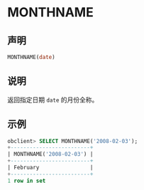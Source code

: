 # MONTHNAME

## 声明

```sql
MONTHNAME(date)
```

## 说明

返回指定日期 `date` 的月份全称。

## 示例

```sql
obclient> SELECT MONTHNAME('2008-02-03');
+-------------------------+
| MONTHNAME('2008-02-03') |
+-------------------------+
| February                |
+-------------------------+
1 row in set
```
